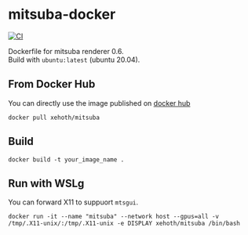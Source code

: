 # mitsuba-docker

[![CI](https://github.com/xehoth/mitsuba-docker/actions/workflows/docker-image.yml/badge.svg)](https://github.com/xehoth/mitsuba-docker/actions/workflows/docker-image.yml)

Dockerfile for mitsuba renderer 0.6.  
Build with `ubuntu:latest` (ubuntu 20.04).

## From Docker Hub

You can directly use the image published on [docker hub](https://hub.docker.com/repository/docker/xehoth/mitsuba)

```shell
docker pull xehoth/mitsuba
```

## Build

```shell
docker build -t your_image_name .
```

## Run with WSLg

You can forward X11 to suppuort `mtsgui`.

```
docker run -it --name "mitsuba" --network host --gpus=all -v /tmp/.X11-unix/:/tmp/.X11-unix -e DISPLAY xehoth/mitsuba /bin/bash
```
